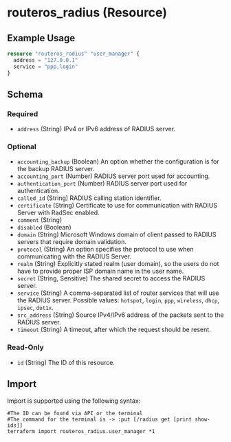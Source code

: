 # routeros_radius (Resource)


## Example Usage
```terraform
resource "routeros_radius" "user_manager" {
  address = "127.0.0.1"
  service = "ppp,login"
}
```

<!-- schema generated by tfplugindocs -->
## Schema

### Required

- `address` (String) IPv4 or IPv6 address of RADIUS server.

### Optional

- `accounting_backup` (Boolean) An option whether the configuration is for the backup RADIUS server.
- `accounting_port` (Number) RADIUS server port used for accounting.
- `authentication_port` (Number) RADIUS server port used for authentication.
- `called_id` (String) RADIUS calling station identifier.
- `certificate` (String) Certificate to use for communication with RADIUS Server with RadSec enabled.
- `comment` (String)
- `disabled` (Boolean)
- `domain` (String) Microsoft Windows domain of client passed to RADIUS servers that require domain validation.
- `protocol` (String) An option specifies the protocol to use when communicating with the RADIUS Server.
- `realm` (String) Explicitly stated realm (user domain), so the users do not have to provide proper ISP domain name in the user name.
- `secret` (String, Sensitive) The shared secret to access the RADIUS server.
- `service` (String) A comma-separated list of router services that will use the RADIUS server. Possible values: `hotspot`, `login`, `ppp`, `wireless`, `dhcp`, `ipsec`, `dot1x`.
- `src_address` (String) Source IPv4/IPv6 address of the packets sent to the RADIUS server.
- `timeout` (String) A timeout, after which the request should be resent.

### Read-Only

- `id` (String) The ID of this resource.

## Import
Import is supported using the following syntax:
```shell
#The ID can be found via API or the terminal
#The command for the terminal is -> :put [/radius get [print show-ids]]
terraform import routeros_radius.user_manager *1
```
